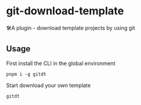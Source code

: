 # git-download-template
🛠A plugin - download template projects by using git

## Usage

First install the CLI in the global environment

~~~
pnpm i -g gitdt
~~~

Start download your own template

~~~
gitdt
~~~

